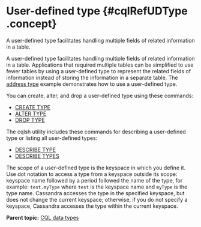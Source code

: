 # User-defined type {#cqlRefUDType .concept}

A user-defined type facilitates handling multiple fields of related information in a table.

A user-defined type facilitates handling multiple fields of related information in a table. Applications that required multiple tables can be simplified to use fewer tables by using a user-defined type to represent the related fields of information instead of storing the information in a separate table. The [address type](../cql_using/useInsertUDT.md) example demonstrates how to use a user-defined type.

You can create, alter, and drop a user-defined type using these commands:

-   [CREATE TYPE](cqlCreateType.md)
-   [ALTER TYPE](cqlAlterType.md)
-   [DROP TYPE](cqlDropType.md)

The cqlsh utility includes these commands for describing a user-defined type or listing all user-defined types:

-   [DESCRIBE TYPE](cqlshDescribe.md)
-   [DESCRIBE TYPES](cqlshDescribe.md)

The scope of a user-defined type is the keyspace in which you define it. Use dot notation to access a type from a keyspace outside its scope: keyspace name followed by a period followed the name of the type, for example: `test.myType` where `test` is the keyspace name and `myType` is the type name. Cassandra accesses the type in the specified keyspace, but does not change the current keyspace; otherwise, if you do not specify a keyspace, Cassandra accesses the type within the current keyspace.

**Parent topic:** [CQL data types](../../cql/cql_reference/cql_data_types_c.md)

